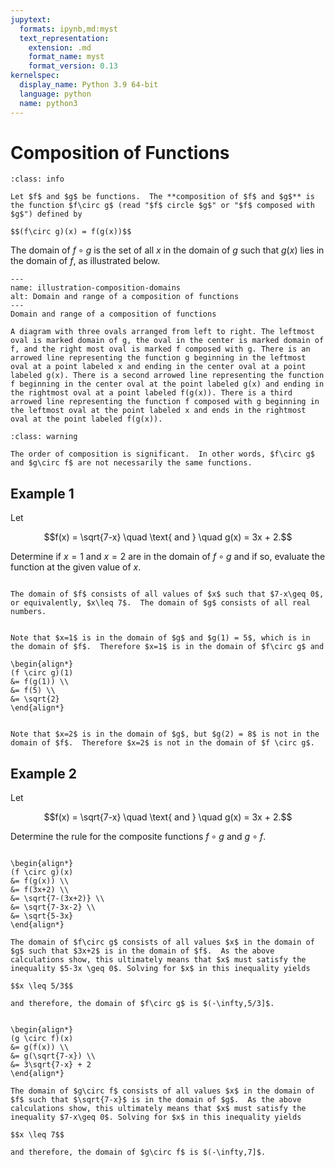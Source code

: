 ```yaml
---
jupytext:
  formats: ipynb,md:myst
  text_representation:
    extension: .md
    format_name: myst
    format_version: 0.13
kernelspec:
  display_name: Python 3.9 64-bit
  language: python
  name: python3
---
```

# Composition of Functions

```{admonition} Definition
:class: info

Let $f$ and $g$ be functions.  The **composition of $f$ and $g$** is the function $f\circ g$ (read "$f$ circle $g$" or "$f$ composed with $g$") defined by

$$(f\circ g)(x) = f(g(x))$$
```

The domain of $f\circ g$ is the set of all $x$ in the domain of $g$ such that $g(x)$ lies in the domain of $f$, as illustrated below.


```{figure} ../images/pic_functions_domaincomposition.png
---
name: illustration-composition-domains
alt: Domain and range of a composition of functions
---
Domain and range of a composition of functions
```
```{dropdown} **Long Text Description**
A diagram with three ovals arranged from left to right. The leftmost oval is marked domain of g, the oval in the center is marked domain of f, and the right most oval is marked f composed with g. There is an arrowed line representing the function g beginning in the leftmost oval at a point labeled x and ending in the center oval at a point labeled g(x). There is a second arrowed line representing the function f beginning in the center oval at the point labeled g(x) and ending in the rightmost oval at a point labeled f(g(x)). There is a third arrowed line representing the function f composed with g beginning in the leftmost oval at the point labeled x and ends in the rightmost oval at the point labeled f(g(x)).
```

```{admonition} Important
:class: warning

The order of composition is significant.  In other words, $f\circ g$ and $g\circ f$ are not necessarily the same functions.
```


## Example 1

Let 

$$f(x) = \sqrt{7-x} \quad \text{ and } \quad g(x) = 3x + 2.$$  

Determine if $x=1$ and $x=2$ are in the domain of  $f\circ g$ and if so, evaluate the function at the given value of $x$.



```{dropdown} **Step 1:** Determine the domain of $f$ and $g$.

The domain of $f$ consists of all values of $x$ such that $7-x\geq 0$, or equivalently, $x\leq 7$.  The domain of $g$ consists of all real numbers.
```


```{dropdown} **Step 2:** Determine if $x=1$ is in the domain of $f \circ g$.

Note that $x=1$ is in the domain of $g$ and $g(1) = 5$, which is in the domain of $f$.  Therefore $x=1$ is in the domain of $f\circ g$ and 

\begin{align*}
(f \circ g)(1) 
&= f(g(1)) \\
&= f(5) \\
&= \sqrt{2}
\end{align*}
```


```{dropdown} **Step 3:** Determine if $x=2$ is in the domain of $f \circ g$.

Note that $x=2$ is in the domain of $g$, but $g(2) = 8$ is not in the domain of $f$.  Therefore $x=2$ is not in the domain of $f \circ g$.
```


## Example 2

Let 

$$f(x) = \sqrt{7-x} \quad \text{ and } \quad g(x) = 3x + 2.$$  

Determine the rule for the composite functions $f \circ g$ and $g \circ f$. 


```{dropdown} **Step 1:** Determine the rule for the composite function $f \circ g$. 

\begin{align*}
(f \circ g)(x)
&= f(g(x)) \\
&= f(3x+2) \\
&= \sqrt{7-(3x+2)} \\
&= \sqrt{7-3x-2} \\
&= \sqrt{5-3x}
\end{align*}

The domain of $f\circ g$ consists of all values $x$ in the domain of $g$ such that $3x+2$ is in the domain of $f$.  As the above calculations show, this ultimately means that $x$ must satisfy the inequality $5-3x \geq 0$. Solving for $x$ in this inequality yields

$$x \leq 5/3$$

and therefore, the domain of $f\circ g$ is $(-\infty,5/3]$.
```

```{dropdown} **Step 1:** Determine the rule for the composite function  $g \circ f$.  

\begin{align*}
(g \circ f)(x)
&= g(f(x)) \\
&= g(\sqrt{7-x}) \\
&= 3\sqrt{7-x} + 2
\end{align*}

The domain of $g\circ f$ consists of all values $x$ in the domain of $f$ such that $\sqrt{7-x}$ is in the domain of $g$.  As the above calculations show, this ultimately means that $x$ must satisfy the inequality $7-x\geq 0$. Solving for $x$ in this inequality yields

$$x \leq 7$$

and therefore, the domain of $g\circ f$ is $(-\infty,7]$.
```